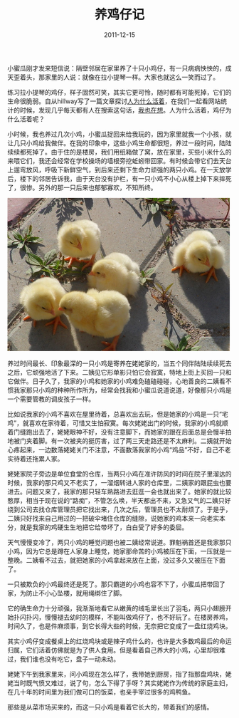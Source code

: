 ﻿---
title: "养鸡仔记"
date: 2011-12-15
categories: 
  - "essay"
tags: 
  - "养鸡"
---

小蜜瓜刚才发来短信说：隔壁邻居在家里养了十只小鸡仔，有一只病病怏怏的，成天歪着头，那家里的人说：就像在拉小提琴一样。大家也就这么一笑而过了。

练习拉小提琴的鸡仔，样子固然可笑，其实它更可怜，随时都有可能死掉，它们的生命很脆弱。自从hillway写了一篇文章探讨[人为什么活着](http://www.jfsay.com/archives/235.html "人活着有什么意义")，在我们一起看网站统计的时候，发现几乎每天都有人在搜索这句话，[我也在想](http://www.jfsay.com/archives/347.html "有用 才有意义")。人为什么活着，鸡仔为什么活着呢？

小时候，我也养过几次小鸡，小蜜瓜捉回来给我玩的，因为家里就我一个小孩，就让几只小鸡给我做伴。在我的印象中，这些小鸡生命都很短，养过一段时间，陆陆续续都死掉了。由于住的是楼房，我们用纸箱做了窝，放在家里，买些小米什么的来喂它们，我还会经常在学校操场的墙根旁挖蚯蚓带回家。有时候会带它们去天台上遛弯放风，呼吸下新鲜空气，到后来还剩下生命力顽强的两只小鸡。在一天放学后，楼下的邻居告诉我，由于天台没有护栏，有一只小鸡不小心从楼上掉下来摔死了，很惨。另外的那一只后来也郁郁寡欢，不知所终。

![鸡仔](/images/6514996111_708a5640a3.jpg)

养过时间最长、印象最深的一只小鸡是寄养在姥姥家的，当五个同伴陆陆续续死去之后，它顽强地活了下来。二姨见它形单影只怕它会寂寞，特地上街上买回一只和它做伴。日子久了，我家的小鸡和她家的小鸡难免磕磕碰碰，心地善良的二姨看不惯我家那只小鸡的种种所作所为，经常会找我和小蜜瓜说道说道，好像那只小鸡是一个需要管教的调皮孩子一样。

比如说我家的小鸡不喜欢在屋里待着，总喜欢出去玩，但是她家的小鸡是一只“宅鸡”，就喜欢在家待着，可惜又生怕寂寞。每次姥姥出门的时候，我家的小鸡就顺着门缝跑出去了，姥姥眼神不好，没有注意脚下，而她家的跟在后面总是会慢半拍地被门夹着脚。有一次被夹的挺厉害，过了两三天走路还是不太麻利。二姨就开始心疼起来，一边数落姥姥关门不注意，不面数落我家的小鸡“鸡品”不好，自己不老实待着还拖累人家。

姥姥家院子旁边是单位食堂的仓库，当两只小鸡在准许防风的时间在院子里溜达的时候，我家的那只鸡又不老实了，一溜烟转进人家的仓库里，二姨家的跟屁虫也要进去。问题又来了，我家的那只轻车熟路进去逛逛一会也就出来了。她家的就比较憨厚，相当于现在说的“路痴”，不管怎么唤，半天都出不来，又急又气的二姨只好绕到公司去找仓库管理员把它找出来，几次之后，管理员也不太耐烦了。于是乎，二姨只好找来自己用过的一把破伞堵住仓库的缝隙，说她家的鸡本来一向老实本分，就是我家的鸡硬生生地把它给带坏了，白白受了好多的委屈。

天气慢慢变冷了，两只小鸡的睡觉问题也被二姨经常说道。罪魁祸首还是我家那只小鸡，因为它总是蹲在人家身上睡觉，她家那命苦的小鸡被压在下面，一压就是一整晚。二姨看不过去，就把她家的小鸡拿起来放在上面，没过多久又被压在下面了。

一只被欺负的小鸡最终还是死了。那只霸道的小鸡也容不下了，小蜜瓜把带回了家，为防止不小心坠楼，就用绳绑住了脚。

它的确生命力十分顽强，我渐渐地看它从嫩黄的绒毛里长出了羽毛，两只小翅膀开始扑闪扑闪，慢慢褪去幼时的模样，不能叫做鸡仔了，也不好玩了。在楼房养鸡，时间久了，也是件麻烦事，到它长得大些的时候，无奈把它变成了一盘红烧鸡块。

其实小鸡仔变成餐桌上的红烧鸡块或是辣子鸡什么的，也许是大多数鸡最后的命运归属，它们活着仿佛就是为了供人食用。但是看着自己养大的小鸡，心里却很难过，我们谁也没有吃它，盘子一动未动。

姥姥下午到我家里来，问小鸡现在怎么样了，我带她到厨房，指了指那盘鸡块，姥姥当时既气愤又难过，说了句，怎么下得了手呀？其实姥姥作为传统的家庭主妇，在几十年的时间里为我们做可口的饭菜，也亲手宰过很多的鸡鸭鱼。

那些是从菜市场买来的，而这一只小鸡是看着它长大的，带着我们的感情。
